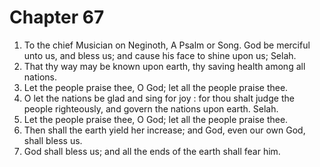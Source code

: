 # Chapter 67

1. To the chief Musician on Neginoth, A Psalm or Song. God be merciful unto us, and bless us; and cause his face to shine upon us; Selah.
2. That thy way may be known upon earth, thy saving health among all nations.
3. Let the people praise thee, O God; let all the people praise thee.
4. O let the nations be glad and sing for joy : for thou shalt judge the people righteously, and govern the nations upon earth. Selah.
5. Let the people praise thee, O God; let all the people praise thee.
6. Then shall the earth yield her increase; and God, even our own God, shall bless us.
7. God shall bless us; and all the ends of the earth shall fear him.

